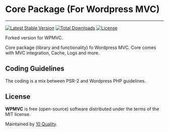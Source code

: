# Core Package (For Wordpress MVC)
--------------------------------

[![Latest Stable Version](https://poser.pugx.org/10quality/wpmvc-core/v/stable)](https://packagist.org/packages/10quality/wpmvc-core)
[![Total Downloads](https://poser.pugx.org/10quality/wpmvc-core/downloads)](https://packagist.org/packages/10quality/wpmvc-core)
[![License](https://poser.pugx.org/10quality/wpmvc-core/license)](https://packagist.org/packages/10quality/wpmvc-core)

Forked version for WPMVC.

Core package (library and functionality) fo Wordpress MVC. Core comes with MVC integration, Cache, Logs and more.

## Coding Guidelines

The coding is a mix between PSR-2 and Wordpress PHP guidelines.

## License

**WPMVC** is free (open-source) software distributed under the terms of the MIT license.

Maintained by [10 Quality](https://www.10quality.com/).